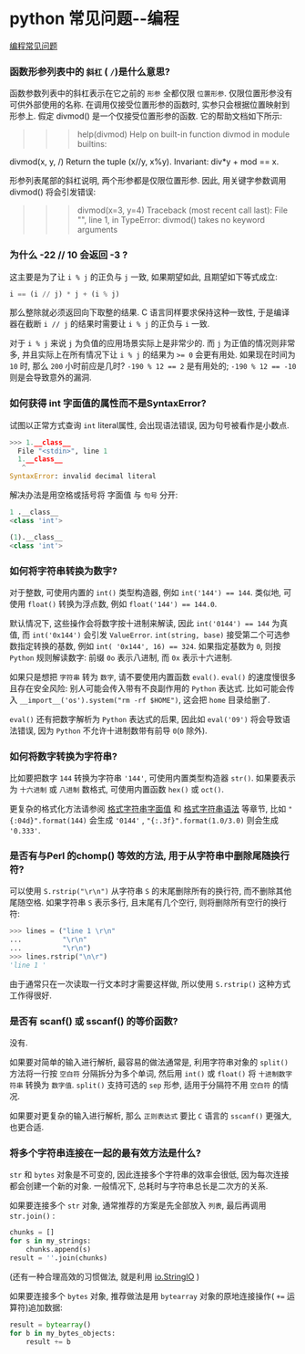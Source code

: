 # python 常见问题--编程

[编程常见问题](https://docs.python.org/zh-cn/3/faq/programming.html?highlight=split#sequences-tuples-lists)

### 函数形参列表中的 `斜杠` ( `/`)是什么意思?

函数参数列表中的斜杠表示在它之前的 `形参` 全都仅限 `位置形参`.
仅限位置形参没有可供外部使用的名称. 在调用仅接受位置形参的函数时, 实参只会根据位置映射到形参上. 假定 divmod() 是一个仅接受位置形参的函数.  它的帮助文档如下所示:
>>>

>>> help(divmod)
Help on built-in function divmod in module builtins:

divmod(x, y, /)
    Return the tuple (x//y, x%y).  Invariant: div*y + mod == x.

形参列表尾部的斜杠说明, 两个形参都是仅限位置形参. 因此, 用关键字参数调用 divmod() 将会引发错误:
>>>

>>> divmod(x=3, y=4)
Traceback (most recent call last):
  File "<stdin>", line 1, in <module>
TypeError: divmod() takes no keyword arguments

### 为什么 -22 // 10 会返回 -3 ?

这主要是为了让 `i % j` 的正负与 `j` 一致, 如果期望如此, 且期望如下等式成立:

```python
i == (i // j) * j + (i % j)
```

那么整除就必须返回向下取整的结果.
C 语言同样要求保持这种一致性, 于是编译器在截断 `i // j` 的结果时需要让 `i % j` 的正负与 `i` 一致.

对于 `i % j` 来说 `j` 为负值的应用场景实际上是非常少的.
而 `j` 为正值的情况则非常多, 并且实际上在所有情况下让 `i % j` 的结果为 `>= 0` 会更有用处.
如果现在时间为 `10` 时, 那么 `200` 小时前应是几时?  `-190 % 12 == 2` 是有用处的;
`-190 % 12 == -10` 则是会导致意外的漏洞.

### 如何获得 int 字面值的属性而不是SyntaxError?

试图以正常方式查询 `int` literal属性, 会出现语法错误, 因为句号被看作是小数点.

```python
>>> 1.__class__
  File "<stdin>", line 1
  1.__class__
   ^
SyntaxError: invalid decimal literal
```

解决办法是用空格或括号将 字面值 与 `句号` 分开:

```python
1 .__class__
<class 'int'>

(1).__class__
<class 'int'>
```

### 如何将字符串转换为数字?

对于整数, 可使用内置的 `int()` 类型构造器, 例如 `int('144') == 144`.
类似地, 可使用 `float()` 转换为浮点数, 例如 `float('144') == 144.0`.

默认情况下, 这些操作会将数字按十进制来解读,
因此 `int('0144') == 144` 为真值, 而 `int('0x144')` 会引发 `ValueError`.
`int(string, base)` 接受第二个可选参数指定转换的基数, 例如 `int( '0x144', 16) == 324`.
如果指定基数为 `0`, 则按 `Python` 规则解读数字: 前缀 `0o` 表示八进制, 而 `0x` 表示十六进制.

如果只是想把 `字符串` 转为 `数字`, 请不要使用内置函数 `eval()`.
`eval()` 的速度慢很多且存在安全风险: 别人可能会传入带有不良副作用的 `Python` 表达式.
比如可能会传入 `__import__('os').system("rm -rf $HOME")`, 这会把 `home` 目录给删了.

`eval()` 还有把数字解析为 `Python` 表达式的后果, 因此如 `eval('09')` 将会导致语法错误,
因为 `Python` 不允许十进制数带有前导 `0`(`0` 除外).

### 如何将数字转换为字符串?

比如要把数字 `144` 转换为字符串 `'144'`, 可使用内置类型构造器 `str()`.
如果要表示为 `十六进制` 或 `八进制` 数格式, 可使用内置函数 `hex()` 或 `oct()`.

更复杂的格式化方法请参阅 [格式字符串字面值][] 和 [格式字符串语法] 等章节,
比如 `"{:04d}".format(144)` 会生成 `'0144'` ,  `"{:.3f}".format(1.0/3.0)` 则会生成 `'0.333'`.

[格式字符串字面值]: https://docs.python.org/zh-cn/3/reference/lexical_analysis.html#f-strings
[格式字符串语法]: https://docs.python.org/zh-cn/3/library/string.html#formatstrings

### 是否有与Perl 的chomp() 等效的方法, 用于从字符串中删除尾随换行符?

可以使用 `S.rstrip("\r\n")` 从字符串 `S` 的末尾删除所有的换行符, 而不删除其他尾随空格.
如果字符串 `S` 表示多行, 且末尾有几个空行, 则将删除所有空行的换行符:

```python
>>> lines = ("line 1 \r\n"
...          "\r\n"
...          "\r\n")
>>> lines.rstrip("\n\r")
'line 1 '
```

由于通常只在一次读取一行文本时才需要这样做, 所以使用 `S.rstrip()` 这种方式工作得很好.

### 是否有 scanf() 或 sscanf() 的等价函数?

没有.

如果要对简单的输入进行解析, 最容易的做法通常是,
利用字符串对象的 `split()` 方法将一行按 `空白符` 分隔拆分为多个单词, 然后用 `int()` 或 `float()` 将 `十进制数字符串` 转换为 `数字值`.
`split()` 支持可选的 `sep` 形参, 适用于分隔符不用 `空白符` 的情况.

如果要对更复杂的输入进行解析, 那么 `正则表达式` 要比 `C` 语言的 `sscanf()` 更强大, 也更合适.

### 将多个字符串连接在一起的最有效方法是什么?

`str` 和 `bytes` 对象是不可变的, 因此连接多个字符串的效率会很低, 因为每次连接都会创建一个新的对象. 
一般情况下, 总耗时与字符串总长是二次方的关系.

如果要连接多个 `str` 对象, 通常推荐的方案是先全部放入 `列表`, 最后再调用 `str.join()` :

```python
chunks = []
for s in my_strings:
    chunks.append(s)
result = ''.join(chunks)
```

(还有一种合理高效的习惯做法, 就是利用 [io.StringIO][] )

如果要连接多个 `bytes` 对象, 推荐做法是用 `bytearray` 对象的原地连接操作( `+=` 运算符)追加数据:

```python
result = bytearray()
for b in my_bytes_objects:
    result += b
```

[io.StringIO]: https://docs.python.org/zh-cn/3/library/io.html#io.StringIO
